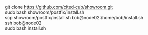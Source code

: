 git clone https://github.com/cited-cub/showroom.git  
sudo bash showroom/postfix/install.sh  
scp showroom/postfix/install.sh bob@node02:/home/bob/install.sh  
ssh bob@node02  
sudo bash install.sh  
